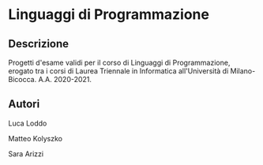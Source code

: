 # Linguaggi di Programmazione

## Descrizione

Progetti d'esame validi per il corso di Linguaggi di Programmazione, erogato tra i corsi di Laurea Triennale in Informatica all'Università di Milano-Bicocca.
A.A. 2020-2021.

## Autori

Luca Loddo

Matteo Kolyszko

Sara Arizzi

